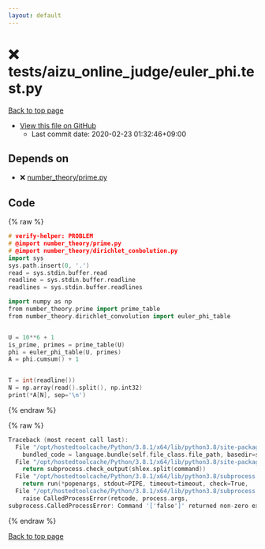 ```yaml
---
layout: default
---
```


<!-- mathjax config similar to math.stackexchange -->
<script type="text/javascript" async
  src="https://cdnjs.cloudflare.com/ajax/libs/mathjax/2.7.5/MathJax.js?config=TeX-MML-AM_CHTML">
</script>
<script type="text/x-mathjax-config">
  MathJax.Hub.Config({
    TeX: { equationNumbers: { autoNumber: "AMS" }},
    tex2jax: {
      inlineMath: [ ['$','$'] ],
      processEscapes: true
    },
    "HTML-CSS": { matchFontHeight: false },
    displayAlign: "left",
    displayIndent: "2em"
  });
</script>

<script type="text/javascript" src="https://cdnjs.cloudflare.com/ajax/libs/jquery/3.4.1/jquery.min.js"></script>
<script src="https://cdn.jsdelivr.net/npm/jquery-balloon-js@1.1.2/jquery.balloon.min.js" integrity="sha256-ZEYs9VrgAeNuPvs15E39OsyOJaIkXEEt10fzxJ20+2I=" crossorigin="anonymous"></script>
<script type="text/javascript" src="../../../assets/js/copy-button.js"></script>
<link rel="stylesheet" href="../../../assets/css/copy-button.css" />


# :x: tests/aizu_online_judge/euler_phi.test.py

<a href="../../../index.html">Back to top page</a>

* <a href="{{ site.github.repository_url }}/blob/master/tests/aizu_online_judge/euler_phi.test.py">View this file on GitHub</a>
    - Last commit date: 2020-02-23 01:32:46+09:00




## Depends on

* :x: <a href="../../../library/number_theory/prime.py.html">number_theory/prime.py</a>


## Code

<a id="unbundled"></a>
{% raw %}
```cpp
# verify-helper: PROBLEM
# @import number_theory/prime.py
# @import number_theory/dirichlet_conbolution.py
import sys
sys.path.insert(0, '.')
read = sys.stdin.buffer.read
readline = sys.stdin.buffer.readline
readlines = sys.stdin.buffer.readlines

import numpy as np
from number_theory.prime import prime_table
from number_theory.dirichlet_convolution import euler_phi_table


U = 10**6 + 1
is_prime, primes = prime_table(U)
phi = euler_phi_table(U, primes)
A = phi.cumsum() + 1


T = int(readline())
N = np.array(read().split(), np.int32)
print(*A[N], sep='\n')

```
{% endraw %}

<a id="bundled"></a>
{% raw %}
```cpp
Traceback (most recent call last):
  File "/opt/hostedtoolcache/Python/3.8.1/x64/lib/python3.8/site-packages/onlinejudge_verify/docs.py", line 348, in write_contents
    bundled_code = language.bundle(self.file_class.file_path, basedir=self.cpp_source_path)
  File "/opt/hostedtoolcache/Python/3.8.1/x64/lib/python3.8/site-packages/onlinejudge_verify/languages/other.py", line 48, in bundle
    return subprocess.check_output(shlex.split(command))
  File "/opt/hostedtoolcache/Python/3.8.1/x64/lib/python3.8/subprocess.py", line 411, in check_output
    return run(*popenargs, stdout=PIPE, timeout=timeout, check=True,
  File "/opt/hostedtoolcache/Python/3.8.1/x64/lib/python3.8/subprocess.py", line 512, in run
    raise CalledProcessError(retcode, process.args,
subprocess.CalledProcessError: Command '['false']' returned non-zero exit status 1.

```
{% endraw %}

<a href="../../../index.html">Back to top page</a>

